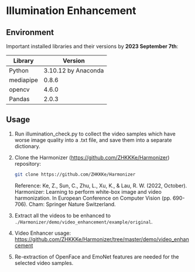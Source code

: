 # Illumination Enhancement

## Environment
Important installed libraries and their versions by **2023 September 7th**:

| Library | Version |
| --- | ----------- |
| Python | 3.10.12 by Anaconda|
| mediapipe | 0.8.6 |
| opencv | 4.6.0 |
| Pandas | 2.0.3 |

## Usage

1. Run illumination_check.py to collect the video samples which have worse image quality into a .txt file, and save them into a separate dictionary.

2. Clone the Harmonizer (https://github.com/ZHKKKe/Harmonizer) repository:
   ```bash
   git clone https://github.com/ZHKKKe/Harmonizer  
   ```
   Reference: Ke, Z., Sun, C., Zhu, L., Xu, K., & Lau, R. W. (2022, October). Harmonizer: Learning to perform white-box image and video harmonization. In European Conference on Computer Vision (pp. 690-706). Cham: Springer Nature Switzerland.

3. Extract all the videos to be enhanced to `./Harmonizer/demo/video_enhancement/example/original`.

4. Video Enhancer usage: https://github.com/ZHKKKe/Harmonizer/tree/master/demo/video_enhancement

5. Re-extraction of OpenFace and EmoNet features are needed for the selected video samples.
